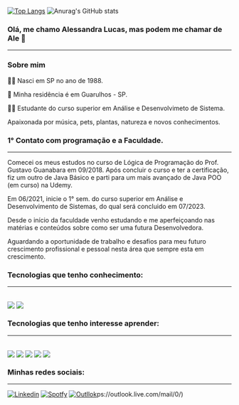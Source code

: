 
[![Top Langs](https://github-readme-stats.vercel.app/api/top-langs/?username=AleLucasG&layout=compact)](https://github.com/AleLucasG/github-readme-stats)
![Anurag's GitHub stats](https://github-readme-stats.vercel.app/api?username=AleLucasG&show_icons=true&theme=synthwave)


### Olá, me chamo Alessandra Lucas, mas podem me chamar de Ale 👋
____________________________________________________________

### Sobre mim

👶🏼 Nasci em SP no ano de 1988.

🏡 Minha residência é em Guarulhos - SP.

👩‍🎓 Estudante do curso superior em Análise e Desenvolvimeto de Sistema.

Apaixonada por música, pets, plantas, natureza e novos conhecimentos.

### **1° Contato com programação e a Faculdade.**
____________________________________________________________
Comecei os meus estudos no curso de Lógica de Programação do Prof. Gustavo Guanabara em 09/2018.
Após concluir o curso e ter a certificação, fiz um outro de Java Básico e parti para um mais avançado de Java POO (em curso) na Udemy.

Em 06/2021, inicie o 1° sem. do curso superior em Análise e Desenvolvimento de Sistemas, do qual será concluido em 07/2023.

Desde o início da faculdade venho estudando e me aperfeiçoando nas matérias e conteúdos sobre como ser uma futura Desenvolvedora.

Aguardando a oportunidade de trabalho e desafios para meu futuro crescimento profissional e pessoal nesta área que sempre esta em crescimento.

### Tecnologias que tenho conhecimento:
____________________________________________________________
  

<div style="display: inline_block"><br/>
    <img align="center"  alr="python" src="https://img.shields.io/badge/C-00599C?style=for-the-badge&logo=c&logoColor=white" />
    <img align="center"  alr="python" src="https://img.shields.io/badge/Python-3776AB?style=for-the-badge&logo=python&logoColor=white" />
</div>  


### Tecnologias que tenho interesse aprender:
_______________________________________________________________________
<div style="display: inline_block"><br/>
    <img align="center"  alr="python" src="https://img.shields.io/badge/Java-ED8B00?style=for-the-badge&logo=java&logoColor=white" />
    <img align="center"  alr="python" src=https://img.shields.io/badge/HTML5-E34F26?style=for-the-badge&logo=html5&logoColor=white />
    <img align="center"  alr="python" src=https://img.shields.io/badge/CSS3-1572B6?style=for-the-badge&logo=css3&logoColor=white />
    <img align="center"  alr="python" src=https://img.shields.io/badge/JavaScript-F7DF1E?style=for-the-badge&logo=javascript&logoColor=black />
    <img align="center"  alr="python" src=https://img.shields.io/badge/MySQL-00000F?style=for-the-badge&logo=mysql&logoColor=white />
</div>


### Minhas redes sociais:
_____________________________________________________
  
[![Linkedin](https://img.shields.io/badge/LinkedIn-0077B5?style=for-the-badge&logo=linkedin&logoColor=white)](https://www.linkedin.com/in/alessandra-lucas-4b9453104/)
[![Spotfy](https://img.shields.io/badge/Spotify-1ED760?&style=for-the-badge&logo=spotify&logoColor=white)](https://open.spotify.com/?nd=1)
[![Outllok](https://img.shields.io/badge/Microsoft_Outlook-0078D4?style=for-the-badge&logo=microsoft-outlook&logoColor=white)](https://outlook.live.com/mail/0/)ps://outlook.live.com/mail/0/)
